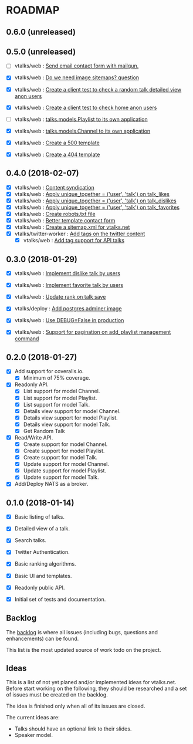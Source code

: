 ROADMAP
=======

0.6.0 (unreleased)
------------------


0.5.0 (unreleased)
------------------
- [ ] vtalks/web : [Send email contact form with mailgun.](https://github.com/vtalks/vtalks.net/issues/44)
- [x] vtalks/web : [Do we need image sitemaps? question](https://github.com/vtalks/vtalks.net/issues/69)
- [x] vtalks/web : [Create a client test to check a random talk detailed view anon users](https://github.com/vtalks/vtalks.net/issues/60)
- [x] vtalks/web : [Create a client test to check home anon users](https://github.com/vtalks/vtalks.net/issues/59)
- [ ] vtalks/web : [talks.models.Playlist to its own application](https://github.com/vtalks/vtalks.net/issues/92)
- [x] vtalks/web : [talks.models.Channel to its own application](https://github.com/vtalks/vtalks.net/issues/91)
- [x] vtalks/web : [Create a 500 template](https://github.com/vtalks/vtalks.net/issues/86)
- [x] vtalks/web : [Create a 404 template](https://github.com/vtalks/vtalks.net/issues/85)


0.4.0 (2018-02-07)
------------------
- [x] vtalks/web : [Content syndication](https://github.com/vtalks/vtalks.net/issues/48)
- [x] vtalks/web : [Apply unique_together = ('user', 'talk') on talk_likes](https://github.com/vtalks/vtalks.net/issues/76)
- [x] vtalks/web : [Apply unique_together = ('user', 'talk') on talk_dislikes](https://github.com/vtalks/vtalks.net/issues/77)
- [x] vtalks/web : [Apply unique_together = ('user', 'talk') on talk_favorites](https://github.com/vtalks/vtalks.net/issues/78)
- [x] vtalks/web : [Create robots.txt file](https://github.com/vtalks/vtalks.net/issues/65)
- [x] vtalks/web : [Better template contact form](https://github.com/vtalks/vtalks.net/issues/55)
- [x] vtalks/web : [Create a sitemap.xml for vtalks.net](https://github.com/vtalks/vtalks.net/issues/58)
- [x] vtalks/twitter-worker : [Add tags on the twitter content](https://github.com/vtalks/twitter_worker/issues/1)
    - [x] vtalks/web : [Add tag support for API talks](https://github.com/vtalks/vtalks.net/issues/83)

0.3.0 (2018-01-29)
------------------
- [x] vtalks/web : [Implement dislike talk by users](https://github.com/vtalks/vtalks.net/issues/47)
- [x] vtalks/web : [Implement favorite talk by users](https://github.com/vtalks/vtalks.net/issues/46)
- [x] vtalks/web : [Update rank on talk save](https://github.com/vtalks/vtalks.net/issues/45)
- [x] vtalks/deploy : [Add postgres adminer image](https://github.com/vtalks/deploy/issues/1)
- [x] vtalks/web : [Use DEBUG=False in production](https://github.com/vtalks/vtalks.net/issues/25)
- [x] vtalks/web : [Support for pagination on add_playlist management command](https://github.com/vtalks/vtalks.net/issues/24)


0.2.0 (2018-01-27)
------------------
- [x] Add support for coveralls.io.
    - [x] Minimum of 75% coverage.
- [x] Readonly API.
    - [x] List support for model Channel.
    - [x] List support for model Playlist.
    - [x] List support for model Talk.
    - [x] Details view support for model Channel.
    - [x] Details view support for model Playlist.
    - [x] Details view support for model Talk.
    - [x] Get Random Talk 
- [x] Read/Write API.
    - [x] Create support for model Channel.
    - [x] Create support for model Playlist.
    - [x] Create support for model Talk.
    - [x] Update support for model Channel.
    - [x] Update support for model Playlist.
    - [x] Update support for model Talk.
- [x] Add/Deploy NATS as a broker.

0.1.0 (2018-01-14)
------------------
- [x] Basic listing of talks.
- [x] Detailed view of a talk.
- [x] Search talks.
- [x] Twitter Authentication.
- [x] Basic ranking algorithms.
- [x] Basic UI and templates.
- [x] Readonly public API.
- [x] Initial set of tests and documentation.


## Backlog

The [backlog](https://github.com/issues?user=vtalks) is where all issues 
(including bugs, questions and enhancements) can be found. 

This list is the most updated source of work todo on the project.


## Ideas

This is a list of not yet planed and/or implemented ideas for vtalks.net. 
Before start working on the following, they should be researched and a set of
issues must be created on the backlog.

The idea is finished only when all of its issues are closed.

The current ideas are:

- Talks should have an optional link to their slides.
- Speaker model.

